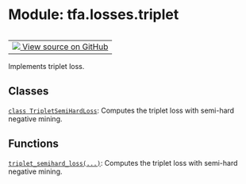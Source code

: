 <div itemscope itemtype="http://developers.google.com/ReferenceObject">
<meta itemprop="name" content="tfa.losses.triplet" />
<meta itemprop="path" content="Stable" />
</div>

# Module: tfa.losses.triplet


<table class="tfo-notebook-buttons tfo-api" align="left">

<td>
  <a target="_blank" href="https://github.com/tensorflow/addons/tree/r0.5/tensorflow_addons/losses/triplet.py">
    <img src="https://www.tensorflow.org/images/GitHub-Mark-32px.png" />
    View source on GitHub
  </a>
</td></table>



Implements triplet loss.

<!-- Placeholder for "Used in" -->


## Classes

[`class TripletSemiHardLoss`](../../tfa/losses/TripletSemiHardLoss.md): Computes the triplet loss with semi-hard negative mining.

## Functions

[`triplet_semihard_loss(...)`](../../tfa/losses/triplet_semihard_loss.md): Computes the triplet loss with semi-hard negative mining.


